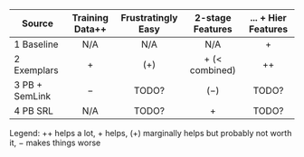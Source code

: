 |Source              |Training Data++       |Frustratingly Easy   |2-stage Features     | ... + Hier Features |
|--------------------|:--------------------:|:-------------------:|:-------------------:|:-------------------:|
|1 Baseline          |    N/A               |  N/A                |  N/A                |   +                 |
|2 Exemplars         |        +             |  (+)                | + (< combined)      |  ++                 |
|3 PB + SemLink      |       −              | TODO?               |  (−)                |  TODO?              |
|4 PB SRL            |       N/A            | TODO?               |  +                  |  TODO?              |

Legend: ++ helps a lot, + helps, (+) marginally helps but probably not worth it, − makes things worse
